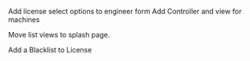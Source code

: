 Add license select options to engineer form
Add Controller and view for machines

Move list views to splash page.

Add a Blacklist to License

